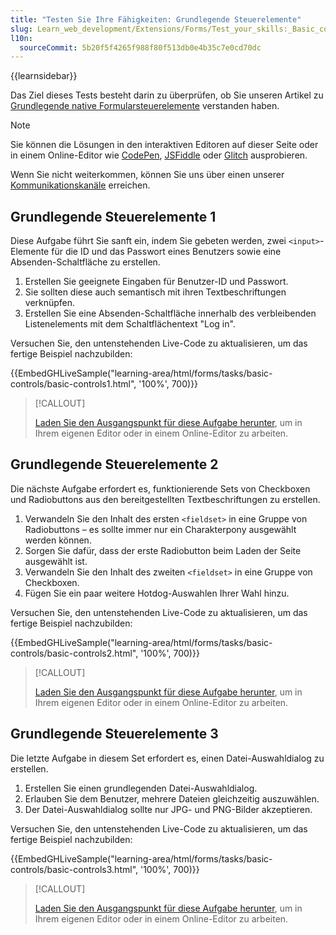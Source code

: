 ```yaml
---
title: "Testen Sie Ihre Fähigkeiten: Grundlegende Steuerelemente"
slug: Learn_web_development/Extensions/Forms/Test_your_skills:_Basic_controls
l10n:
  sourceCommit: 5b20f5f4265f988f80f513db0e4b35c7e0cd70dc
---
```


{{learnsidebar}}

Das Ziel dieses Tests besteht darin zu überprüfen, ob Sie unseren Artikel zu [Grundlegende native Formularsteuerelemente](/de/docs/Learn_web_development/Extensions/Forms/Basic_native_form_controls) verstanden haben.

> [!NOTE]
> Sie können die Lösungen in den interaktiven Editoren auf dieser Seite oder in einem Online-Editor wie [CodePen](https://codepen.io/), [JSFiddle](https://jsfiddle.net/) oder [Glitch](https://glitch.com/) ausprobieren.
>
> Wenn Sie nicht weiterkommen, können Sie uns über einen unserer [Kommunikationskanäle](/de/docs/MDN/Community/Communication_channels) erreichen.

## Grundlegende Steuerelemente 1

Diese Aufgabe führt Sie sanft ein, indem Sie gebeten werden, zwei `<input>`-Elemente für die ID und das Passwort eines Benutzers sowie eine Absenden-Schaltfläche zu erstellen.

1. Erstellen Sie geeignete Eingaben für Benutzer-ID und Passwort.
2. Sie sollten diese auch semantisch mit ihren Textbeschriftungen verknüpfen.
3. Erstellen Sie eine Absenden-Schaltfläche innerhalb des verbleibenden Listenelements mit dem Schaltflächentext "Log in".

Versuchen Sie, den untenstehenden Live-Code zu aktualisieren, um das fertige Beispiel nachzubilden:

{{EmbedGHLiveSample("learning-area/html/forms/tasks/basic-controls/basic-controls1.html", '100%', 700)}}

> [!CALLOUT]
>
> [Laden Sie den Ausgangspunkt für diese Aufgabe herunter](https://github.com/mdn/learning-area/blob/main/html/forms/tasks/basic-controls/basic-controls1-download.html), um in Ihrem eigenen Editor oder in einem Online-Editor zu arbeiten.

## Grundlegende Steuerelemente 2

Die nächste Aufgabe erfordert es, funktionierende Sets von Checkboxen und Radiobuttons aus den bereitgestellten Textbeschriftungen zu erstellen.

1. Verwandeln Sie den Inhalt des ersten `<fieldset>` in eine Gruppe von Radiobuttons – es sollte immer nur ein Charakterpony ausgewählt werden können.
2. Sorgen Sie dafür, dass der erste Radiobutton beim Laden der Seite ausgewählt ist.
3. Verwandeln Sie den Inhalt des zweiten `<fieldset>` in eine Gruppe von Checkboxen.
4. Fügen Sie ein paar weitere Hotdog-Auswahlen Ihrer Wahl hinzu.

Versuchen Sie, den untenstehenden Live-Code zu aktualisieren, um das fertige Beispiel nachzubilden:

{{EmbedGHLiveSample("learning-area/html/forms/tasks/basic-controls/basic-controls2.html", '100%', 700)}}

> [!CALLOUT]
>
> [Laden Sie den Ausgangspunkt für diese Aufgabe herunter](https://github.com/mdn/learning-area/blob/main/html/forms/tasks/basic-controls/basic-controls2-download.html), um in Ihrem eigenen Editor oder in einem Online-Editor zu arbeiten.

## Grundlegende Steuerelemente 3

Die letzte Aufgabe in diesem Set erfordert es, einen Datei-Auswahldialog zu erstellen.

1. Erstellen Sie einen grundlegenden Datei-Auswahldialog.
2. Erlauben Sie dem Benutzer, mehrere Dateien gleichzeitig auszuwählen.
3. Der Datei-Auswahldialog sollte nur JPG- und PNG-Bilder akzeptieren.

Versuchen Sie, den untenstehenden Live-Code zu aktualisieren, um das fertige Beispiel nachzubilden:

{{EmbedGHLiveSample("learning-area/html/forms/tasks/basic-controls/basic-controls3.html", '100%', 700)}}

> [!CALLOUT]
>
> [Laden Sie den Ausgangspunkt für diese Aufgabe herunter](https://github.com/mdn/learning-area/blob/main/html/forms/tasks/basic-controls/basic-controls3-download.html), um in Ihrem eigenen Editor oder in einem Online-Editor zu arbeiten.
